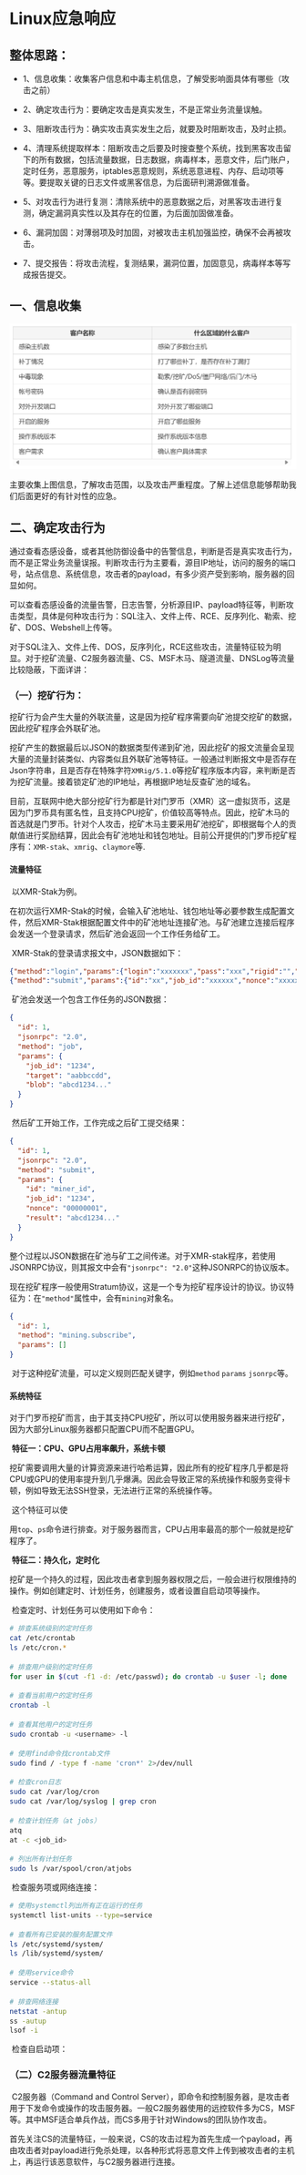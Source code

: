 # Linux应急响应



## 整体思路：

+ 1、信息收集：收集客户信息和中毒主机信息，了解受影响面具体有哪些（攻击之前）

+ 2、确定攻击行为：要确定攻击是真实发生，不是正常业务流量误触。
+ 3、阻断攻击行为：确实攻击真实发生之后，就要及时阻断攻击，及时止损。
+ 4、清理系统提取样本：阻断攻击之后要及时搜查整个系统，找到黑客攻击留下的所有数据，包括流量数据，日志数据，病毒样本，恶意文件，后门账户，定时任务，恶意服务，iptables恶意规则，系统恶意进程、内存、启动项等等。要提取关键的日志文件或黑客信息，为后面研判溯源做准备。
+ 5、对攻击行为进行复测：清除系统中的恶意数据之后，对黑客攻击进行复测，确定漏洞真实性以及其存在的位置，为后面加固做准备。
+ 6、漏洞加固：对薄弱项及时加固，对被攻击主机加强监控，确保不会再被攻击。
+ 7、提交报告：将攻击流程，复测结果，漏洞位置，加固意见，病毒样本等写成报告提交。



##  一、信息收集

![image-20240523120451778](../img/image-20240523120451778.png)

​	主要收集上图信息，了解攻击范围，以及攻击严重程度。了解上述信息能够帮助我们后面更好的有针对性的应急。



## 二、确定攻击行为

​	通过查看态感设备，或者其他防御设备中的告警信息，判断是否是真实攻击行为，而不是正常业务流量误报。判断攻击行为主要看，源目IP地址，访问的服务的端口号，站点信息、系统信息，攻击者的payload，有多少资产受到影响，服务器的回显如何。

​	可以查看态感设备的流量告警，日志告警，分析源目IP、payload特征等，判断攻击类型，具体是何种攻击行为：SQL注入、文件上传、RCE、反序列化、勒索、挖矿、DOS、Webshell上传等。

​	对于SQL注入、文件上传、DOS，反序列化，RCE这些攻击，流量特征较为明显。对于挖矿流量、C2服务器流量、CS、MSF木马、隧道流量、DNSLog等流量比较隐蔽，下面详讲：

###	（一）挖矿行为：

​	挖矿行为会产生大量的外联流量，这是因为挖矿程序需要向矿池提交挖矿的数据，因此挖矿程序会外联矿池。

​	挖矿产生的数据最后以JSON的数据类型传递到矿池，因此挖矿的报文流量会呈现大量的流量封装类似、内容类似且外联矿池等特征。一般通过判断报文中是否存在Json字符串，且是否存在特殊字符`XMRig/5.1.0`等挖矿程序版本内容，来判断是否为挖矿流量。接着锁定矿池的IP地址，再根据IP地址反查矿池的域名。

​	目前，互联网中绝大部分挖矿行为都是针对门罗币（XMR）这一虚拟货币，这是因为门罗币具有匿名性，且支持CPU挖矿，价值较高等特点。因此，挖矿木马的首选就是门罗币。针对个人攻击，挖矿木马主要采用矿池挖矿，即根据每个人的贡献值进行奖励结算，因此会有矿池地址和钱包地址。目前公开提供的门罗币挖矿程序有：`XMR-stak`、`xmrig`、`claymore`等.

#### 流量特征

​	以XMR-Stak为例。

​	在初次运行XMR-Stak的时候，会输入矿池地址、钱包地址等必要参数生成配置文件，然后XMR-Stak根据配置文件中的矿池地址连接矿池。与矿池建立连接后程序会发送一个登录请求，然后矿池会返回一个工作任务给矿工。

​	XMR-Stak的登录请求报文中，JSON数据如下：

```json
{"method":"login","params":{"login":"xxxxxxx","pass":"xxx","rigid":"","agent":"xxxxxx"},"id":1}
{"method":"submit","params":{"id":"xx","job_id":"xxxxxx","nonce":"xxxxx","result":"xxxxxx"},"id":1}
```

​	矿池会发送一个包含工作任务的JSON数据：

```JSON
{
  "id": 1,
  "jsonrpc": "2.0",
  "method": "job",
  "params": {
    "job_id": "1234",
    "target": "aabbccdd",
    "blob": "abcd1234..."
  }
}

```

​	然后矿工开始工作，工作完成之后矿工提交结果：

```json
{
  "id": 1,
  "jsonrpc": "2.0",
  "method": "submit",
  "params": {
    "id": "miner_id",
    "job_id": "1234",
    "nonce": "00000001",
    "result": "abcd1234..."
  }
}
```

​	整个过程以JSON数据在矿池与矿工之间传递。对于XMR-stak程序，若使用JSONRPC协议，则其报文中会有`"jsonrpc": "2.0"`这种JSONRPC的协议版本。

​	现在挖矿程序一般使用Stratum协议，这是一个专为挖矿程序设计的协议。协议特征为：在`"method"`属性中，会有`mining`对象名。

```JSON
{
  "id": 1,
  "method": "mining.subscribe",
  "params": []
}
```

​	对于这种挖矿流量，可以定义规则匹配关键字，例如`method` `params` `jsonrpc`等。

#### 系统特征

​	对于门罗币挖矿而言，由于其支持CPU挖矿，所以可以使用服务器来进行挖矿，因为大部分Linux服务器都只配置CPU而不配置GPU。

​	**特征一：CPU、GPU占用率飙升，系统卡顿**

​	挖矿需要调用大量的计算资源来进行哈希运算，因此所有的挖矿程序几乎都是将CPU或GPU的使用率提升到几乎爆满。因此会导致正常的系统操作和服务变得卡顿，例如导致无法SSH登录，无法进行正常的系统操作等。

​	这个特征可以使

用`top`、`ps`命令进行排查。对于服务器而言，CPU占用率最高的那个一般就是挖矿程序了。

​	**特征二：持久化，定时化**

​	挖矿是一个持久的过程，因此攻击者拿到服务器权限之后，一般会进行权限维持的操作。例如创建定时、计划任务，创建服务，或者设置自启动项等操作。

​	检查定时、计划任务可以使用如下命令：

```bash
# 排查系统级别的定时任务
cat /etc/crontab
ls /etc/cron.*

# 排查用户级别的定时任务
for user in $(cut -f1 -d: /etc/passwd); do crontab -u $user -l; done

# 查看当前用户的定时任务
crontab -l

# 查看其他用户的定时任务
sudo crontab -u <username> -l

# 使用find命令找crontab文件
sudo find / -type f -name 'cron*' 2>/dev/null

# 检查cron日志
sudo cat /var/log/cron
sudo cat /var/log/syslog | grep cron

# 检查计划任务（at jobs）
atq
at -c <job_id>

# 列出所有计划任务
sudo ls /var/spool/cron/atjobs
```

​	检查服务项或网络连接：

```bash
# 使用systemctl列出所有正在运行的任务
systemctl list-units --type=service

# 查看所有已安装的服务配置文件
ls /etc/systemd/system/
ls /lib/systemd/system/

# 使用service命令
service --status-all

# 排查网络连接
netstat -antup
ss -autup
lsof -i
```

​	检查自启动项：



### （二）C2服务器流量特征

​	C2服务器（Command and Control Server），即命令和控制服务器，是攻击者用于下发命令或操作的攻击服务器。一般C2服务器使用的远控软件多为CS，MSF等。其中MSF适合单兵作战，而CS多用于针对Windows的团队协作攻击。

​	首先关注CS的流量特征，一般来说，CS的攻击过程为首先生成一个payload，再由攻击者对payload进行免杀处理，以各种形式将恶意文件上传到被攻击者的主机上，再运行该恶意软件，与C2服务器进行连接。



